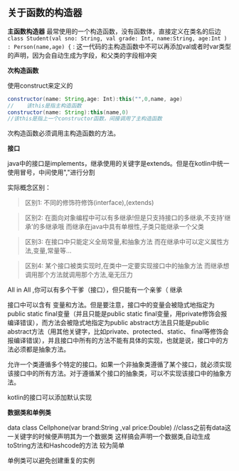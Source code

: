 ## 关于函数的构造器

**主函数构造器**
最常使用的一个构造函数，没有函数体，直接定义在类名的后边
``class Student(val sno: String, val grade: Int, name:String, age:Int ) : Person(name,age) {``
:
这一代码的主构造函数中不可以再添加val或者时var类型的声明，因为会自动生成为字段，和父类的字段相冲突

**次构造函数**

使用construct来定义的
```java 
constructor(name: String,age: Int):this("",0,name, age)
//    该this是指主构造函数
constructor(name: String):this(name,0)
//该this是指上一个constructor函数，间接调用了主构造函数
```
次构造函数必须调用主构造函数的方法。

**接口**

java中的接口是implements，继承使用的关键字是extends。但是在kotlin中统一使用冒号，中间使用","进行分割

实际概念区别：
>区别1:
不同的修饰符修饰(interface),(extends)

>区别2:
在面向对象编程中可以有多继承!但是只支持接口的多继承,不支持’继承’的多继承哦
而继承在java中具有单根性,子类只能继承一个父类

>区别3:
在接口中只能定义全局常量,和抽象方法
而在继承中可以定义属性方法,变量,常量等…

>区别4:
某个接口被类实现时,在类中一定要实现接口中的抽象方法
而继承想调用那个方法就调用那个方法,毫无压力

All in All ,你可以有多个干爹（接口），但只能有一个亲爹（ 继承

接口中可以含有 变量和方法。但是要注意，接口中的变量会被隐式地指定为public static final变量（并且只能是public static final变量，用private修饰会报编译错误），而方法会被隐式地指定为public abstract方法且只能是public abstract方法（用其他关键字，比如private、protected、static、 final等修饰会报编译错误），并且接口中所有的方法不能有具体的实现，也就是说，接口中的方法必须都是抽象方法。

允许一个类遵循多个特定的接口。如果一个非抽象类遵循了某个接口，就必须实现该接口中的所有方法。对于遵循某个接口的抽象类，可以不实现该接口中的抽象方法。

kotlin的接口可以添加默认实现

**数据类和单例类**

data class Cellphone(var brand:String ,val price:Double)
//class之前有data这一关键字的时候便声明其为一个数据类
这样搞会声明一个数据类,自动生成toString方法和Hashcode的方法
较为简单

单例类可以避免创建重复的实例



 
